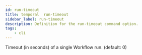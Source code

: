 ```yaml
---
id: run-timeout
title: temporal  run-timeout
sidebar_label: run-timeout
description: Definition for the run-timeout command option.
tags:
	- cli
---
```


 Timeout (in seconds) of a single Workflow run. (default: 0)
